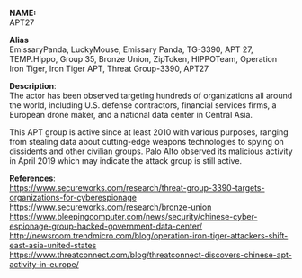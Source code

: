 **NAME:**  
APT27  
  
**Alias**  
EmissaryPanda, LuckyMouse, Emissary Panda, TG-3390, APT 27, TEMP.Hippo, Group 35, Bronze Union, ZipToken, HIPPOTeam, Operation Iron Tiger, Iron Tiger APT, Threat Group-3390, APT27   
  
**Description**:   
The actor has been observed targeting hundreds of organizations all around the world, including U.S. defense contractors, financial services firms, a European drone maker, and a national data center in Central Asia.

This APT group is active since at least 2010 with various purposes, ranging from stealing data about cutting-edge weapons technologies to spying on dissidents and other civilian groups. Palo Alto observed its malicious activity in  April 2019 which may indicate the attack group is still active.

**References**:  
https://www.secureworks.com/research/threat-group-3390-targets-organizations-for-cyberespionage
https://www.secureworks.com/research/bronze-union
https://www.bleepingcomputer.com/news/security/chinese-cyber-espionage-group-hacked-government-data-center/
http://newsroom.trendmicro.com/blog/operation-iron-tiger-attackers-shift-east-asia-united-states
https://www.threatconnect.com/blog/threatconnect-discovers-chinese-apt-activity-in-europe/
